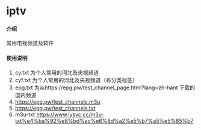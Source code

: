 # iptv

#### 介绍
常用电视频道及软件

#### 使用说明

1.  cy.txt 为个人常用的河北及央视频道
2.  cyf.txt 为个人常用的河北及央视频道（有分类标签）
3.  epg.txt 为从https://epg.pw/test_channel_page.html?lang=zh-hant 下载的国内频道
4.  https://epg.pw/test_channels.m3u
5.  https://epg.pw/test_channels.txt
6.  m3u-txt
https://www.lysvc.cc/m3u-txt%e4%ba%92%e8%bd%ac%e6%8d%a2%e5%b7%a5%e5%85%b7



